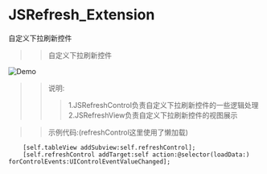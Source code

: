 # JSRefresh_Extension
自定义下拉刷新控件

>>自定义下拉刷新控件

![Demo]()

>> 说明:
>>> 1.JSRefreshControl负责自定义下拉刷新控件的一些逻辑处理
>>> 2.JSRefreshView负责自定义下拉刷新控件的视图展示

>> 示例代码:(refreshControl这里使用了懒加载)
```
    [self.tableView addSubview:self.refreshControl];
    [self.refreshControl addTarget:self action:@selector(loadData:) forControlEvents:UIControlEventValueChanged];
```

